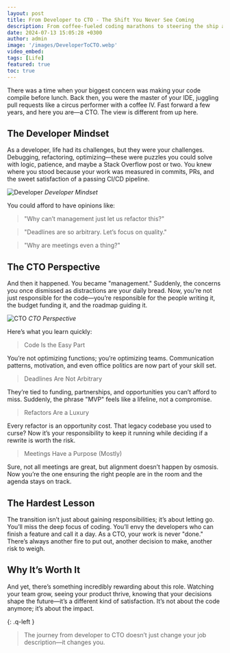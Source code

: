 ```yaml
---
layout: post
title: From Developer to CTO - The Shift You Never See Coming
description: From coffee-fueled coding marathons to steering the ship as a CTO, this piece dives into the twists and turns of the journey. Along the way, it spills the tea on blockchain's not-so-perfect realities and the juggling act CTOs perform to keep everything running smoothly (and ideally, without fires).
date: 2024-07-13 15:05:28 +0300
author: admin
image: '/images/DeveloperToCTO.webp'
video_embed:
tags: [Life]
featured: true
toc: true
---
```


There was a time when your biggest concern was making your code compile before lunch. Back then, you were the master of your IDE, juggling pull requests like a circus performer with a coffee IV. Fast forward a few years, and here you are—a CTO. The view is different from up here.

## The Developer Mindset

As a developer, life had its challenges, but they were your challenges. Debugging, refactoring, optimizing—these were puzzles you could solve with logic, patience, and maybe a Stack Overflow post or two. You knew where you stood because your work was measured in commits, PRs, and the sweet satisfaction of a passing CI/CD pipeline.

![Developer]({{site.baseurl}}/images/DeveloperMindset.webp)
*Developer Mindset*

You could afford to have opinions like:

>"Why can’t management just let us refactor this?"

>"Deadlines are so arbitrary. Let’s focus on quality."

>"Why are meetings even a thing?"

## The CTO Perspective

And then it happened. You became "management." Suddenly, the concerns you once dismissed as distractions are your daily bread. Now, you’re not just responsible for the code—you’re responsible for the people writing it, the budget funding it, and the roadmap guiding it.

![CTO]({{site.baseurl}}/images/CTOPerspective.webp)
*CTO Perspective*

Here’s what you learn quickly:

> Code Is the Easy Part

You’re not optimizing functions; you’re optimizing teams. Communication patterns, motivation, and even office politics are now part of your skill set.

> Deadlines Are Not Arbitrary

They’re tied to funding, partnerships, and opportunities you can’t afford to miss. Suddenly, the phrase "MVP" feels like a lifeline, not a compromise.

> Refactors Are a Luxury

Every refactor is an opportunity cost. That legacy codebase you used to curse? Now it’s your responsibility to keep it running while deciding if a rewrite is worth the risk.

> Meetings Have a Purpose (Mostly)

Sure, not all meetings are great, but alignment doesn’t happen by osmosis. Now you’re the one ensuring the right people are in the room and the agenda stays on track.

## The Hardest Lesson

The transition isn’t just about gaining responsibilities; it’s about letting go. You’ll miss the deep focus of coding. You’ll envy the developers who can finish a feature and call it a day. As a CTO, your work is never "done." There’s always another fire to put out, another decision to make, another risk to weigh.

## Why It’s Worth It

And yet, there’s something incredibly rewarding about this role. Watching your team grow, seeing your product thrive, knowing that your decisions shape the future—it’s a different kind of satisfaction. It’s not about the code anymore; it’s about the impact.

{: .q-left }
>The journey from developer to CTO doesn’t just change your job description—it changes you.

